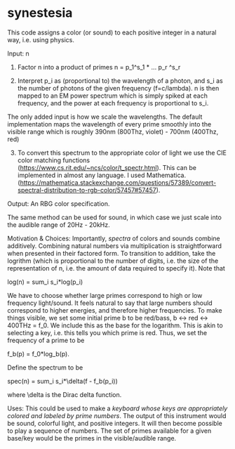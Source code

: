 # synestesia
This code assigns a color (or sound) to each positive integer in a natural way, i.e. using physics.

Input: n

1) Factor n into a product of primes n = p_1^s_1 * ... p_r ^s_r

2) Interpret p_i as (proportional to) the wavelength of a photon, and s_i as the number of photons of the given frequency (f=c/lambda). n is then mapped to an EM power spectrum which is simply spiked at each frequency, and the power at each frequency is proportional to s_i.

The only added input is how we scale the wavelengths. The default implementation maps the wavelength of every prime smoothly into the visible range which is roughly 390nm (800Thz, violet) - 700nm (400Thz, red)

3) To convert this spectrum to the appropriate color of light we use the CIE color matching functions (https://www.cs.rit.edu/~ncs/color/t_spectr.html). This can be implemented in almost any language. I used Mathematica. (https://mathematica.stackexchange.com/questions/57389/convert-spectral-distribution-to-rgb-color/57457#57457).

Output: An RBG color specification.

The same method can be used for sound, in which case we just scale into the audible range of 20Hz - 20kHz.

Motivation & Choices: Importantly, *spectra* of colors and sounds combine additively. Combining natural numbers via multiplication is straightforward when presented in their factored form. To transition to addition, take the logrithm (which is proportional to the number of digits, i.e. the size of the representation of n, i.e. the amount of data required to specify it). Note that 

log(n) = sum_i s_i*log(p_i)

We have to choose whether large primes correspond to high or low frequency light/sound. It feels natural to say that large numbers should correspond to higher energies, and therefore higher frequencies. To make things visible, we set some initial prime b to be red/bass, b <-> red <-> 400THz = f_0. We include this as the base for the logarithm. This is akin to selecting a key, i.e. this tells you which prime is red. Thus, we set the frequency of a prime to be 

f_b(p) = f_0*log_b(p).

Define the spectrum to be

spec(n) = sum_i s_i*\delta(f - f_b(p_i))

where \delta is the Dirac delta function.

Uses: This could be used to make a *keyboard whose keys are appropriately colored and labeled by prime numbers*. The output of this instrument would be sound, colorful light, and positive integers. It will then become possible to play a sequence of numbers. The set of primes available for a given base/key would be the primes in the visible/audible range.
